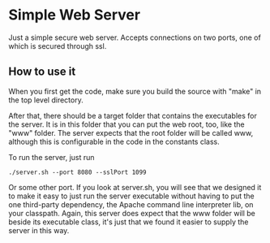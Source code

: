 # Simple Web Server
Just a simple secure web server. Accepts connections on two ports, one of which is secured through ssl.

## How to use it

When you first get the code, make sure you build the source with "make" in the top level directory.

After that, there should be a target folder that contains the executables for the server. It is in this folder that you can put the web root, too, like the "www" folder. The server expects that the root folder will be called www, although this is configurable in the code in the constants class.

To run the server, just run 

    ./server.sh --port 8080 --sslPort 1099

Or some other port. If you look at server.sh, you will see that we designed it to make it easy to just run the server executable without having to put the one third-party dependency, the Apache command line interpreter lib, on your classpath. Again, this server does expect that the www folder will be beside its executable class, it's just that we found it easier to supply the server in this way.
